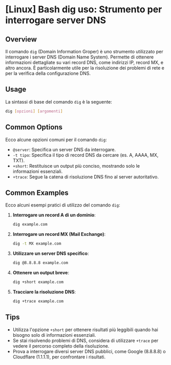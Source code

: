 # [Linux] Bash dig uso: Strumento per interrogare server DNS

## Overview
Il comando `dig` (Domain Information Groper) è uno strumento utilizzato per interrogare i server DNS (Domain Name System). Permette di ottenere informazioni dettagliate su vari record DNS, come indirizzi IP, record MX, e altro ancora. È particolarmente utile per la risoluzione dei problemi di rete e per la verifica della configurazione DNS.

## Usage
La sintassi di base del comando `dig` è la seguente:

```bash
dig [opzioni] [argomenti]
```

## Common Options
Ecco alcune opzioni comuni per il comando `dig`:

- `@server`: Specifica un server DNS da interrogare.
- `-t tipo`: Specifica il tipo di record DNS da cercare (es. A, AAAA, MX, TXT).
- `+short`: Restituisce un output più conciso, mostrando solo le informazioni essenziali.
- `+trace`: Segue la catena di risoluzione DNS fino al server autoritativo.

## Common Examples
Ecco alcuni esempi pratici di utilizzo del comando `dig`:

1. **Interrogare un record A di un dominio**:
   ```bash
   dig example.com
   ```

2. **Interrogare un record MX (Mail Exchange)**:
   ```bash
   dig -t MX example.com
   ```

3. **Utilizzare un server DNS specifico**:
   ```bash
   dig @8.8.8.8 example.com
   ```

4. **Ottenere un output breve**:
   ```bash
   dig +short example.com
   ```

5. **Tracciare la risoluzione DNS**:
   ```bash
   dig +trace example.com
   ```

## Tips
- Utilizza l'opzione `+short` per ottenere risultati più leggibili quando hai bisogno solo di informazioni essenziali.
- Se stai risolvendo problemi di DNS, considera di utilizzare `+trace` per vedere il percorso completo della risoluzione.
- Prova a interrogare diversi server DNS pubblici, come Google (8.8.8.8) o Cloudflare (1.1.1.1), per confrontare i risultati.